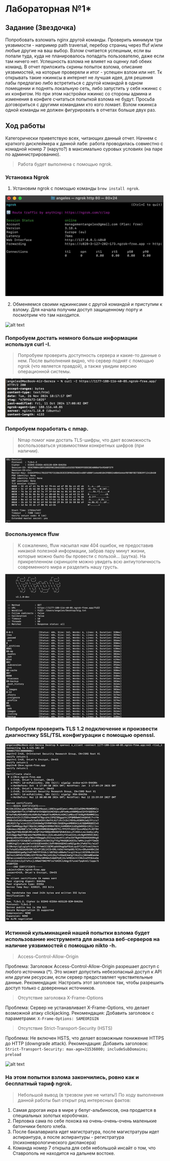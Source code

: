 # Лабораторная №1* 
## Задание (Звездочка)

Попробовать взломать nginx другой команды. Проверить минимум три уязвимости - например path traversal, перебор страниц через ffuf и/или любые другие на ваш выбор.
Взлом считается успешным, если вы попали туда, куда не планировалось попадать пользователю, даже если там ничего нет. Успешность взлома не влияет на оценку лаб обеих команд. 
В отчет приложить скрины попыток взлома, описание уязвимостей, на которые проверяли и итог - успешен взлом или нет.
Тк открывать такие нжинксы в интернет не лучшая идея, для решения лабы предлагаю либо встретиться с другой командой в одном помещении и поднять локальную сеть, либо запустить у себя нжинкс с их конфигом. Но при этом настройки нжинкс со стороны админа и изменения в конфиге считаться попыткой взлома не будут.
Просьба договориться с другими командами кто кого ломает. Взлом нжинкса одной команды не должен фигурировать в отчетах больше двух раз.

## Ход работы
Категорически приветствую всех, читающих данный отчет. Начнем с краткого дисклеймера к данной лабе: работа проводилась совместно с комадной номер 7 (наруто?) в максимально суровых условиях (на паре по администрированию).  

> Работа будет выполнена с помощью ngrok. 

### Установка Ngrok
1. Установим ngrok с помощью команды ```brew install ngrok```.

<img src="img/ngrok1.jpg" width="500">

2. Обменяемся своими нджинксами с другой командой и приступим к взлому. Для начала получим доступ защищенному порту и посмотрим что там находится.
   
![alt text](img/ngrok,jpg)

### Попробуем достать немного больше информации используя curl -I.

> Попробуем проверить доступность сервера и какие-то данные о нем. После выполнения видно, что сервер поднят с помощью ngrok (что является правдой), а также увидим версию операционной системы.

![alt text](img/curl.jpg)

### Попробуем поработать с nmap.

> Nmap помог нам достать TLS-шифры, что дает возможность воспользоваться уязвимостями конкретных шифров (при наличии).

![alt text](img/nmap.jpg)

### Воспользуемся ffuw

> К сожалению, ffuw насыпал нам 404 ошибок, не предоставив никакой полезной информации, забрав пару минут жизни, которые можно было бы провести с пользой... (шутка). На прикрепленном скриншоте можно увидеть всю антиутопичность современного мира и разделить нашу грусть.

![alt text](img/ffuw.jpg)

### Попробуем проверить TLS 1.2 подключение и произвести диагностику SSL/TSL конфигурации с помощью openssl.

![alt text](img/openssl.jpg)

### Истинной кульминацией нашей попытки взлома будет использование инструмента для анализа веб-серверов на наличие уязвимостей с помощью nikto -h.

> Access-Control-Allow-Origin

Проблема: Заголовок Access-Control-Allow-Origin разрешает доступ с любого источника (*).
Это может допустить небезопасный доступ к API или другим ресурсам, если сервер предоставляет чувствительные данные.
Рекомендация: Настроить этот заголовок так, чтобы разрешить доступ только с доверенных источников.

> Отсутствие заголовка X-Frame-Options

Проблема: Сервер не устанавливает X-Frame-Options, что делает возможной атаку clickjacking.
Рекомендация: Добавить заголовок с параметрами:
```X-Frame-Options: SAMEORIGIN```

> Отсутствие Strict-Transport-Security (HSTS)

Проблема: Не включен HSTS, что делает возможным понижение HTTPS до HTTP (downgrade attack).
Рекомендация: Добавить заголовок:
```Strict-Transport-Security: max-age=31536000; includeSubDomains; preload```

![alt text](nikto.jpg)

### На этом попытки взлома закончились, ровно как и бесплатный тариф ngrok. 

> Небольшой вывод (в трезвом уме не читать!) 
По ходу выполнения данной работы был открыт ряд интересных фактов:
1. Самая дорогая икра в мире у белуг-альбиносов, она продается в специальных золотых коробочках.
2. Перловка сама по себе похожа на очень-очень-очень маленькие батончики белого хлеба.
3. После бакалавриата идет магистратура, после магистратуры идет аспирантура, а после аспирантуры - регистратура (психоневрологического диспансера)
4. Команда номер 7 открыла для себя небольшой инсайт о том, что Ставрополь не находится на дальнем востоке.

